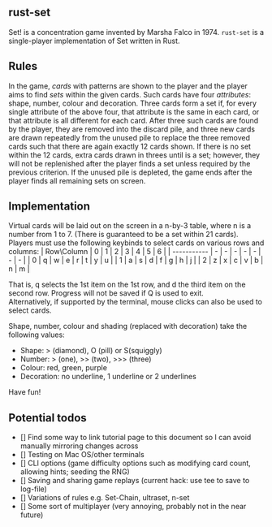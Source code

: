## rust-set 
Set! is a concentration game invented by Marsha Falco in 1974. `rust-set` is a single-player implementation of Set written in Rust.

## Rules
In the game, *cards* with patterns are shown to the player and the player aims to find *sets* within the given cards. Such cards have four *attributes*: shape, number, colour and decoration. Three cards form a set if, for every single attribute of the above four, that attribute is the same in each card, or that attribute is all different for each card. After three such cards are found by the player, they are removed into the discard pile, and three new cards are drawn repeatedly from the unused pile to replace the three removed cards such that there are again exactly 12 cards shown. If there is no set within the 12 cards, extra cards drawn in threes until is a set; however, they will not be replenished after the player finds a set unless required by the previous criterion. If the unused pile is depleted, the game ends after the player finds all remaining sets on screen.

## Implementation
Virtual cards will be laid out on the screen in a n-by-3 table, where n is a number from 1 to 7. (There is guaranteed to be a set within 21 cards). Players must use the following keybinds to select cards on various rows and columns:
| Row\\Column | 0 | 1 | 2 | 3 | 4 | 5 | 6 |
| ----------- | - | - | - | - | - | - | - |
|      0      | q | w | e | r | t | y | u |
|      1      | a | s | d | f | g | h | j |
|      2      | z | x | c | v | b | n | m |

That is, q selects the 1st item on the 1st row, and d the third item on the second row. Progress will not be saved if Q is used to exit. \
Alternatively, if supported by the terminal, mouse clicks can also be used to select cards.

Shape, number, colour and shading (replaced with decoration) take the following values:
- Shape: > (diamond), O (pill) or S(squiggly)
- Number: > (one), >> (two), >>> (three)
- Colour: red, green, purple
- Decoration: no underline, 1 underline or 2 underlines


Have fun!

## Potential todos
- [] Find some way to link tutorial page to this document so I can avoid manually mirroring changes across
- [] Testing on Mac OS/other terminals
- [] CLI options (game difficulty options such as modifying card count, allowing 
hints; seeding the RNG)
- [] Saving and sharing game replays 
(current hack: use tee to save to log-file)
- [] Variations of rules e.g. Set-Chain, ultraset, n-set
- [] Some sort of multiplayer (very annoying, probably not in the near future)